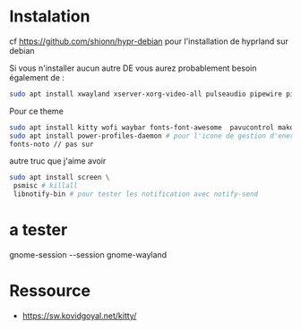
# Instalation 

cf https://github.com/shionn/hypr-debian pour l'installation de hyprland sur debian

Si vous n'installer aucun autre DE vous aurez probablement besoin également de : 
~~~bash
sudo apt install xwayland xserver-xorg-video-all pulseaudio pipewire pipewire-pulse
~~~

Pour ce theme
~~~bash
sudo apt install kitty wofi waybar fonts-font-awesome  pavucontrol mako-notifier mpv
sudo apt install power-profiles-daemon # pour l'icone de gestion d'energie
fonts-noto // pas sur
~~~

autre truc que j'aime avoir 
~~~bash
sudo apt install screen \
 psmisc # killall
 libnotify-bin # pour tester les notification avec notify-send
~~~

# a tester

gnome-session --session gnome-wayland


# Ressource

- https://sw.kovidgoyal.net/kitty/
